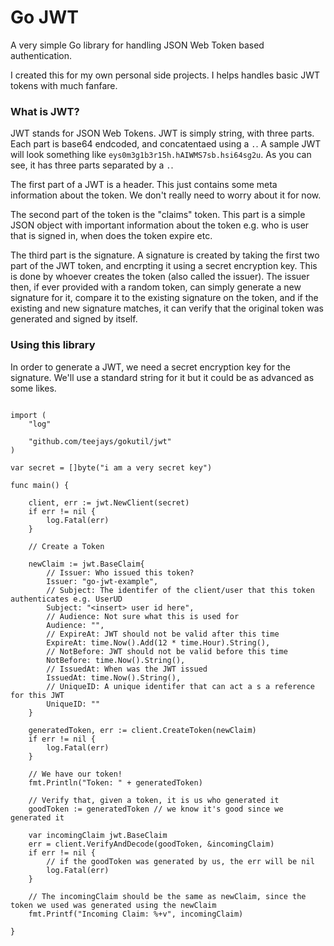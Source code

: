 # Go JWT

A very simple Go library for handling JSON Web Token based authentication.

I created this for my own personal side projects. I helps handles basic JWT tokens with much fanfare.

### What is JWT?
JWT stands for JSON Web Tokens. JWT is simply string, with three parts. Each part is base64 endcoded, and concatentaed using a `.`. A sample JWT will look something like `eys0m3g1b3r15h.hAIWMS7sb.hsi64sg2u`. As you can see, it has three parts separated by a `.`.

The first part of a JWT is a header. This just contains some meta information about the token. We don't really need to worry about it for now.

The second part of the token is the "claims" token. This part is a simple JSON object with important information about the token e.g. who is user that is signed in, when does the token expire etc.

The third part is the signature. A signature is created by taking the first two part of the JWT token, and encrpting it using a secret encryption key. This is done by whoever creates the token (also called the issuer). The issuer then, if ever provided with a random token, can simply generate a new signature for it, compare it to the existing signature on the token, and if the existing and new signature matches, it can verify that the original token was generated and signed by itself. 

### Using this library

In order to generate a JWT, we need a secret encryption key for the signature. We'll use a standard string for it but it could be as advanced as some likes.

```golang

import (
    "log"

    "github.com/teejays/gokutil/jwt"
)

var secret = []byte("i am a very secret key")

func main() {

    client, err := jwt.NewClient(secret)
    if err != nil {
        log.Fatal(err)
    }

    // Create a Token

    newClaim := jwt.BaseClaim{
        // Issuer: Who issued this token?
        Issuer: "go-jwt-example",
        // Subject: The identifer of the client/user that this token authenticates e.g. UserUD
        Subject: "<insert> user id here",
        // Audience: Not sure what this is used for
        Audience: "",
        // ExpireAt: JWT should not be valid after this time
        ExpireAt: time.Now().Add(12 * time.Hour).String(),
        // NotBefore: JWT should not be valid before this time
        NotBefore: time.Now().String(),
        // IssuedAt: When was the JWT issued
        IssuedAt: time.Now().String(),
        // UniqueID: A unique identifer that can act a s a reference for this JWT
        UniqueID: ""
    }

    generatedToken, err := client.CreateToken(newClaim)
    if err != nil {
        log.Fatal(err)
    }

    // We have our token!
    fmt.Println("Token: " + generatedToken)

    // Verify that, given a token, it is us who generated it
    goodToken := generatedToken // we know it's good since we generated it
    
    var incomingClaim jwt.BaseClaim
    err = client.VerifyAndDecode(goodToken, &incomingClaim)
    if err != nil {
        // if the goodToken was generated by us, the err will be nil
        log.Fatal(err)
    }

    // The incomingClaim should be the same as newClaim, since the token we used was generated using the newClaim
    fmt.Printf("Incoming Claim: %+v", incomingClaim)
    
}
```
 
